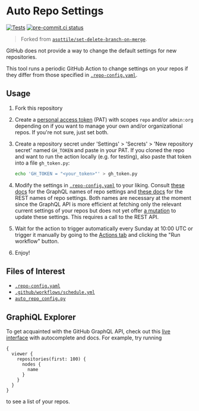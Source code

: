 # Auto Repo Settings

[![Tests](https://github.com/janosh/auto-repo-config/workflows/Auto%20Repo%20Config/badge.svg)](https://github.com/janosh/auto-repo-config/actions)
[![pre-commit.ci status](https://results.pre-commit.ci/badge/github/janosh/auto-repo-config/main.svg)](https://results.pre-commit.ci/latest/github/janosh/auto-repo-config/main)

> Forked from [`asottile/set-delete-branch-on-merge`](https://github.com/asottile/set-delete-branch-on-merge).

GitHub does not provide a way to change the default settings for new repositories.

This tool runs a periodic GitHub Action to change settings on your repos if they differ from those specified in [`.repo-config.yaml`](.repo-config.yaml).

## Usage

1. Fork this repository
2. Create a [personal access token](https://github.com/settings/tokens/new) (PAT) with scopes `repo` and/or `admin:org` depending on if you want to manage your own and/or organizational repos. If you're not sure, just set both.
3. Create a repository secret under 'Settings' > 'Secrets' > 'New repository secret' named `GH_TOKEN` and paste in your PAT. If you cloned the repo and want to run the action locally (e.g. for testing), also paste that token into a file `gh_token.py`:

    ```sh
    echo 'GH_TOKEN = "<your_token>"' > gh_token.py
    ```

4. Modify the settings in [`.repo-config.yaml`](.repo-config.yaml) to your liking. Consult [these docs](https://docs.github.com/graphql/reference/objects#repository) for the GraphQL names of repo settings and [these docs](https://docs.github.com/rest/reference/repos#update-a-repository) for the REST names of repo settings. Both names are necessary at the moment since the GraphQL API is more efficient at fetching only the relevant current settings of your repos but does not yet offer [a mutation](https://docs.github.com/graphql/reference/mutations) to update these settings. This requires a call to the REST API.
5. Wait for the action to trigger automatically every Sunday at 10:00 UTC or trigger it manually by going to the [Actions tab](https://github.com/janosh/auto-repo-config/actions/workflows/schedule.yml) and clicking the "Run workflow" button.
6. Enjoy!

## Files of Interest

- [`.repo-config.yaml`](.repo-config.yaml)
- [`.github/workflows/schedule.yml`](.github/workflows/schedule.yml)
- [`auto_repo_config.py`](auto_repo_config.py)

## GraphiQL Explorer

To get acquainted with the GitHub GraphQL API, check out this [live interface](https://docs.github.com/graphql/overview/explorer) with autocomplete and docs. For example, try running

```gql
{
  viewer {
    repositories(first: 100) {
      nodes {
        name
      }
    }
  }
}
```

to see a list of your repos.
